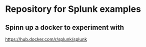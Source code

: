 # Repository for Splunk examples

## Spinn up a docker to experiment with

<https://hub.docker.com/r/splunk/splunk>
